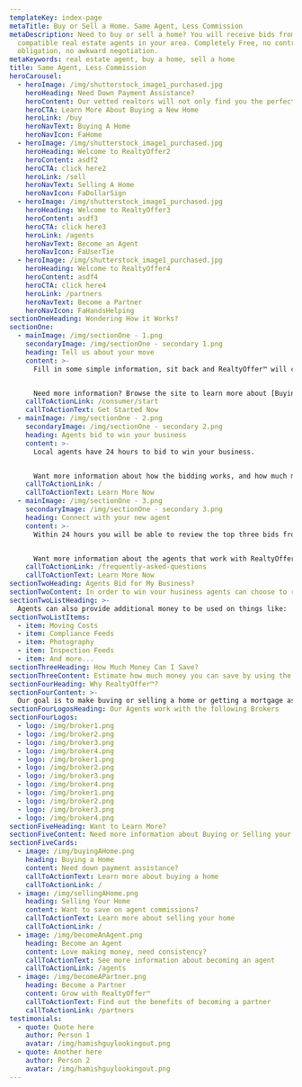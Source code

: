 ```yaml
---
templateKey: index-page
metaTitle: Buy or Sell a Home. Same Agent, Less Commission
metaDescription: Need to buy or sell a home? You will receive bids from
  compatible real estate agents in your area. Completely Free, no contracts, no
  obligation, no awkward negotiation.
metaKeywords: real estate agent, buy a home, sell a home
title: Same Agent, Less Commission
heroCarousel:
  - heroImage: /img/shutterstock_image1_purchased.jpg
    heroHeading: Need Down Payment Assistance?
    heroContent: Our vetted realtors will not only find you the perfect house, but will put part of their commission toward your purchase!
    heroCTA: Learn More About Buying a New Home
    heroLink: /buy
    heroNavText: Buying A Home
    heroNavIcon: FaHome
  - heroImage: /img/shutterstock_image1_purchased.jpg
    heroHeading: Welcome to RealtyOffer2
    heroContent: asdf2
    heroCTA: click here2
    heroLink: /sell
    heroNavText: Selling A Home
    heroNavIcon: FaDollarSign
  - heroImage: /img/shutterstock_image1_purchased.jpg
    heroHeading: Welcome to RealtyOffer3
    heroContent: asdf3
    heroCTA: click here3
    heroLink: /agents
    heroNavText: Become an Agent
    heroNavIcon: FaUserTie
  - heroImage: /img/shutterstock_image1_purchased.jpg
    heroHeading: Welcome to RealtyOffer4
    heroContent: asdf4
    heroCTA: click here4
    heroLink: /partners
    heroNavText: Become a Partner
    heroNavIcon: FaHandsHelping
sectionOneHeading: Wondering How it Works?
sectionOne:
  - mainImage: /img/sectionOne - 1.png
    secondaryImage: /img/sectionOne - secondary 1.png
    heading: Tell us about your move
    content: >-
      Fill in some simple information, sit back and RealtyOffer™ will connect you with a certified and vetted agent, while removing the upfront negotiation.


      Need more information? Browse the site to learn more about [Buying a Home](/buy) or [Selling Your Home](/sell).
    callToActionLink: /consumer/start
    callToActionText: Get Started Now
  - mainImage: /img/sectionOne - 2.png
    secondaryImage: /img/sectionOne - secondary 2.png
    heading: Agents bid to win your business
    content: >-
      Local agents have 24 hours to bid to win your business. 


      Want more information about how the bidding works, and how much money you can save?
    callToActionLink: /
    callToActionText: Learn More Now
  - mainImage: /img/sectionOne - 3.png
    secondaryImage: /img/sectionOne - secondary 3.png
    heading: Connect with your new agent
    content: >-
      Within 24 hours you will be able to review the top three bids from compatible agents in your area. Choose the best offer and simply get connected, while removing the upfront awkward negotiation. 


      Want more information about the agents that work with RealtyOffer™?
    callToActionLink: /frequently-asked-questions
    callToActionText: Learn More Now
sectionTwoHeading: Agents Bid for My Business?
sectionTwoContent: In order to win vour husiness agents can choose to reduce their commission on the sale of your home, or on the purchase of a new home, the agent can contribute part of their commission to be used towards your closing costs--this means less money that you bring to the table!
sectionTwoListHeading: >-
  Agents can also provide additional money to be used on things like:
sectionTwoListItems:
  - item: Moving Costs
  - item: Compliance Feeds
  - item: Photography
  - item: Inspection Feeds
  - item: And more...
sectionThreeHeading: How Much Money Can I Save?
sectionThreeContent: Estimate how much money you can save by using the calculators below. RealtyOffer™ is a completely free platform--No contracts, No obligations, and No awkward negotiations
sectionFourHeading: Why RealtyOffer™?
sectionFourContent: >-
  Our goal is to make buving or selling a home or getting a mortgage as easv and stress free as possible. Our AI digitized platform is designed to educate & empower the consumer and connect you with top-rated certified agents while saving thousands of dollars in the process.
sectionFourLogosHeading: Our Agents work with the following Brokers
sectionFourLogos:
  - logo: /img/broker1.png
  - logo: /img/broker2.png
  - logo: /img/broker3.png
  - logo: /img/broker4.png
  - logo: /img/broker1.png
  - logo: /img/broker2.png
  - logo: /img/broker3.png
  - logo: /img/broker4.png
  - logo: /img/broker1.png
  - logo: /img/broker2.png
  - logo: /img/broker3.png
  - logo: /img/broker4.png
sectionFiveHeading: Want to Learn More?
sectionFiveContent: Need more information about Buying or Selling your home? Or just want to hear from previous clients, click below to learn more.
sectionFiveCards:
  - image: /img/buyingAHome.png
    heading: Buying a Home
    content: Need down payment assistance?
    callToActionText: Learn more about buying a home
    callToActionLink: /
  - image: /img/sellingAHome.png
    heading: Selling Your Home
    content: Want to save on agent commissions?
    callToActionText: Learn more about selling your home
    callToActionLink: /
  - image: /img/becomeAnAgent.png
    heading: Become an Agent
    content: Love making money, need consistency?
    callToActionText: See more information about becoming an agent
    callToActionLink: /agents
  - image: /img/becomeAPartner.png
    heading: Become a Partner
    content: Grow with RealtyOffer™
    callToActionText: Find out the benefits of becoming a partner
    callToActionLink: /partners
testimonials:
  - quote: Quote here
    author: Person 1
    avatar: /img/hamishguylookingout.png
  - quote: Another here
    author: Person 2
    avatar: /img/hamishguylookingout.png
---
```

